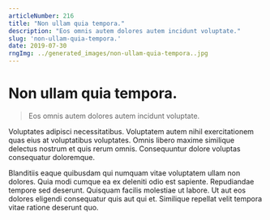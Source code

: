```yaml
---
articleNumber: 216
title: "Non ullam quia tempora."
description: "Eos omnis autem dolores autem incidunt voluptate."
slug: 'non-ullam-quia-tempora.'
date: 2019-07-30
rngImg: ../generated_images/non-ullam-quia-tempora..jpg
---
```


# Non ullam quia tempora.

> Eos omnis autem dolores autem incidunt voluptate.

Voluptates adipisci necessitatibus. Voluptatem autem nihil exercitationem quas eius at voluptatibus voluptates. Omnis libero maxime similique delectus nostrum et quis rerum omnis. Consequuntur dolore voluptas consequatur doloremque.
 Blanditiis eaque quibusdam qui numquam vitae voluptatem ullam non dolores. Quia modi cumque ea ex deleniti odio est sapiente. Repudiandae tempore sed deserunt. Quisquam facilis molestiae ut labore. Ut aut eos dolores eligendi consequatur quis aut qui et. Similique repellat velit tempora vitae ratione deserunt quo.
